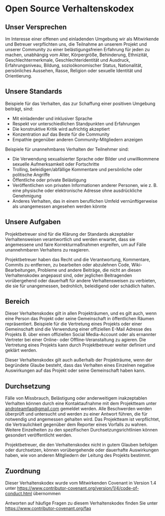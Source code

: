 # Open Source Verhaltenskodex

## Unser Versprechen

Im Interesse einer offenen und einladenden Umgebung wir als Mitwirkende und Betreuer verpflichten uns, die Teilnahme an unserem Projekt und unserer Community zu einer belästigungsfreien Erfahrung für jeden zu machen, unabhängig vom Alter, Körpergröße, Behinderung, Ethnizität, Geschlechtermerkmale, Geschlechteridentität und Ausdruck, Erfahrungsniveau, Bildung, sozioökonomischer Status, Nationalität, persönliches Aussehen, Rasse, Religion oder sexuelle Identität und Orientierung.

## Unsere Standards

Beispiele für das Verhalten, das zur Schaffung einer positiven Umgebung beiträgt, sind:

- Mit einladender und inklusiver Sprache
- Respekt vor unterschiedlichen Standpunkten und Erfahrungen
- Die konstruktive Kritik wird aufrichtig akzeptiert
- Konzentration auf das Beste für die Community
- Empathie gegenüber anderen Community-Mitgliedern anzeigen

Beispiele für unannehmbares Verhalten der Teilnehmer sind:

- Die Verwendung sexualisierter Sprache oder Bilder und unwillkommene sexuelle Aufmerksamkeit oder Fortschritte
- Trolling, beleidigen/abfällige Kommentare und persönliche oder politische Angriffe
- Öffentliche oder private Belästigung
- Veröffentlichen von privaten Informationen anderer Personen, wie z. B. eine physische oder elektronische Adresse ohne ausdrückliche Genehmigung
- Anderes Verhalten, das in einem beruflichen Umfeld vernünftigerweise als unangemessen angesehen werden könnte

## Unsere Aufgaben

Projektbetreuer sind für die Klärung der Standards akzeptabler Verhaltensweisen verantwortlich und werden erwartet, dass sie angemessene und faire Korrekturmaßnahmen ergreifen, um auf Fälle unannehmbaren Verhaltens zu reagieren.

Projektbetreuer haben das Recht und die Verantwortung, Kommentare, Commits zu entfernen, zu bearbeiten oder abzulehnen Code, Wiki-Bearbeitungen, Probleme und andere Beiträge, die nicht an diesen Verhaltenskodex angepasst sind, oder jeglichen Beitragenden vorübergehend oder dauerhaft für andere Verhaltensweisen zu verbieten, die sie für unangemessen, bedrohlich, beleidigend oder schädlich halten.

## Bereich

Dieser Verhaltenskodex gilt in allen Projekträumen, und es gilt auch, wenn eine Person das Projekt oder seine Gemeinschaft in öffentlichen Räumen repräsentiert. Beispiele für die Vertretung eines Projekts oder einer Gemeinschaft sind die Verwendung einer offiziellen E-Mail Adresse des Projekts B. über einen offiziellen Social Media-Account oder als ernannter Vertreter bei einer Online- oder Offline-Veranstaltung zu agieren. Die Vertretung eines Projekts kann durch Projektbetreuer weiter definiert und geklärt werden.

Dieser Verhaltenskodex gilt auch außerhalb der Projekträume, wenn der begründete Glaube besteht, dass das Verhalten eines Einzelnen negative Auswirkungen auf das Projekt oder seine Gemeinschaft haben kann.

## Durchsetzung

Fälle von Missbrauch, Belästigung oder anderweitigem inakzeptablen Verhalten können durch eine Kontaktaufnahme mit dem Projektteam unter androteamfaq@gmail.com gemeldet werden. Alle Beschwerden werden überprüft und untersucht und werden zu einer Antwort führen, die für notwendig und angemessen gehalten wird. Das Projektteam ist verpflichtet, die Vertraulichkeit gegenüber dem Reporter eines Vorfalls zu wahren. Weitere Einzelheiten zu den spezifischen Durchsetzungsrichtlinien können gesondert veröffentlicht werden.

Projektbetreuer, die den Verhaltenskodex nicht in gutem Glauben befolgen oder durchsetzen, können vorübergehende oder dauerhafte Auswirkungen haben, wie von anderen Mitgliedern der Leitung des Projekts bestimmt.

## Zuordnung

Dieser Verhaltenskodex wurde vom Mitwirkenden Covenant in Version 1.4 unter https://www.contributor-covenant.org/version/1/4/code-of-conduct.html übernommen

Antworten auf häufige Fragen zu diesem Verhaltenskodex finden Sie unter https://www.contributor-covenant.org/faq